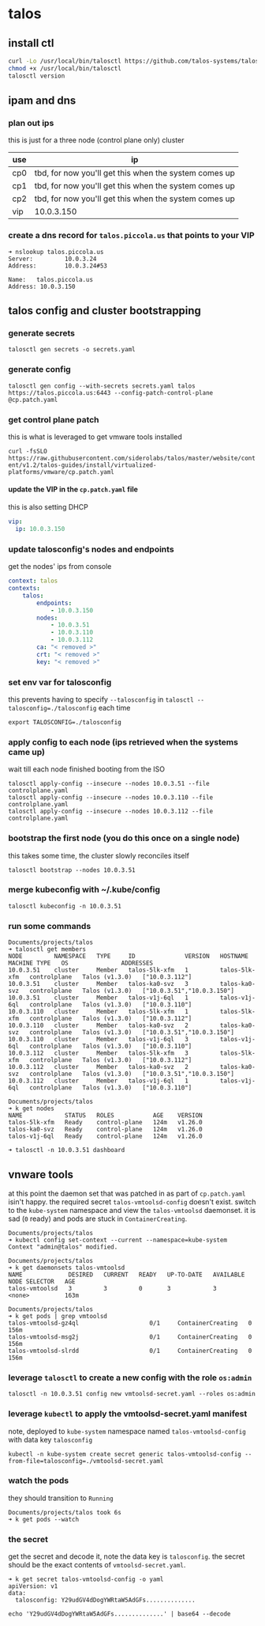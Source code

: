 # talos

## install ctl

```bash
curl -Lo /usr/local/bin/talosctl https://github.com/talos-systems/talos/releases/latest/download/talosctl-$(uname -s | tr "[:upper:]" "[:lower:]")-amd64
chmod +x /usr/local/bin/talosctl
talosctl version
```

## ipam and dns

### plan out ips

this is just for a three node (control plane only) cluster

| use | ip                                                    |
|-----|-------------------------------------------------------|
| cp0 | tbd, for now you'll get this when the system comes up |
| cp1 | tbd, for now you'll get this when the system comes up |
| cp2 | tbd, for now you'll get this when the system comes up |
| vip | 10.0.3.150                                            |

### create a dns record for `talos.piccola.us` that points to your VIP

```
➜ nslookup talos.piccola.us
Server:         10.0.3.24
Address:        10.0.3.24#53

Name:   talos.piccola.us
Address: 10.0.3.150
```

## talos config and cluster bootstrapping

### generate secrets

`talosctl gen secrets -o secrets.yaml`

### generate config

`talosctl gen config --with-secrets secrets.yaml talos https://talos.piccola.us:6443 --config-patch-control-plane @cp.patch.yaml`

### get control plane patch

this is what is leveraged to get vmware tools installed

`curl -fsSLO https://raw.githubusercontent.com/siderolabs/talos/master/website/content/v1.2/talos-guides/install/virtualized-platforms/vmware/cp.patch.yaml`

#### update the VIP in the `cp.patch.yaml` file

this is also setting DHCP

```yaml
vip:
  ip: 10.0.3.150
```

### update talosconfig's nodes and endpoints

get the nodes' ips from console

```yaml
context: talos
contexts:
    talos:
        endpoints:
            - 10.0.3.150
        nodes:
            - 10.0.3.51
            - 10.0.3.110
            - 10.0.3.112
        ca: "< removed >"
        crt: "< removed >"
        key: "< removed >"

```

### set env var for talosconfig

this prevents having to specify `--talosconfig` in `talosctl --talosconfig=./talosconfig` each time

`export TALOSCONFIG=./talosconfig`

### apply config to each node (ips retrieved when the systems came up)

wait till each node finished booting from the ISO

```
talosctl apply-config --insecure --nodes 10.0.3.51 --file controlplane.yaml
talosctl apply-config --insecure --nodes 10.0.3.110 --file controlplane.yaml
talosctl apply-config --insecure --nodes 10.0.3.112 --file controlplane.yaml
```

### bootstrap the first node (you do this once on a single node)

this takes some time, the cluster slowly reconciles itself

`talosctl bootstrap --nodes 10.0.3.51`

### merge kubeconfig with ~/.kube/config

`talosctl kubeconfig -n 10.0.3.51`

### run some commands

```
Documents/projects/talos
➜ talosctl get members
NODE         NAMESPACE   TYPE     ID              VERSION   HOSTNAME        MACHINE TYPE   OS               ADDRESSES
10.0.3.51    cluster     Member   talos-5lk-xfm   1         talos-5lk-xfm   controlplane   Talos (v1.3.0)   ["10.0.3.112"]
10.0.3.51    cluster     Member   talos-ka0-svz   3         talos-ka0-svz   controlplane   Talos (v1.3.0)   ["10.0.3.51","10.0.3.150"]
10.0.3.51    cluster     Member   talos-v1j-6ql   1         talos-v1j-6ql   controlplane   Talos (v1.3.0)   ["10.0.3.110"]
10.0.3.110   cluster     Member   talos-5lk-xfm   1         talos-5lk-xfm   controlplane   Talos (v1.3.0)   ["10.0.3.112"]
10.0.3.110   cluster     Member   talos-ka0-svz   2         talos-ka0-svz   controlplane   Talos (v1.3.0)   ["10.0.3.51","10.0.3.150"]
10.0.3.110   cluster     Member   talos-v1j-6ql   3         talos-v1j-6ql   controlplane   Talos (v1.3.0)   ["10.0.3.110"]
10.0.3.112   cluster     Member   talos-5lk-xfm   3         talos-5lk-xfm   controlplane   Talos (v1.3.0)   ["10.0.3.112"]
10.0.3.112   cluster     Member   talos-ka0-svz   2         talos-ka0-svz   controlplane   Talos (v1.3.0)   ["10.0.3.51","10.0.3.150"]
10.0.3.112   cluster     Member   talos-v1j-6ql   1         talos-v1j-6ql   controlplane   Talos (v1.3.0)   ["10.0.3.110"]
```

```
Documents/projects/talos
➜ k get nodes
NAME            STATUS   ROLES           AGE    VERSION
talos-5lk-xfm   Ready    control-plane   124m   v1.26.0
talos-ka0-svz   Ready    control-plane   124m   v1.26.0
talos-v1j-6ql   Ready    control-plane   124m   v1.26.0
```

```
➜ talosctl -n 10.0.3.51 dashboard
```

## vnware tools

at this point the daemon set that was patched in as part of `cp.patch.yaml` isin't happy. the required secret `talos-vmtoolsd-config` doesn't exist. switch to the `kube-system` namespace and view the `talos-vmtoolsd` daemonset. it is sad (`0` ready) and pods are stuck in `ContainerCreating`.

```
Documents/projects/talos
➜ kubectl config set-context --current --namespace=kube-system
Context "admin@talos" modified.
```

```
Documents/projects/talos
➜ k get daemonsets talos-vmtoolsd
NAME             DESIRED   CURRENT   READY   UP-TO-DATE   AVAILABLE   NODE SELECTOR   AGE
talos-vmtoolsd   3         3         0       3            3           <none>          163m
```

```
Documents/projects/talos
➜ k get pods | grep vmtoolsd
talos-vmtoolsd-gz4ql                    0/1     ContainerCreating   0              156m
talos-vmtoolsd-msg2j                    0/1     ContainerCreating   0              156m
talos-vmtoolsd-slrdd                    0/1     ContainerCreating   0              156m
```

### leverage `talosctl` to create a new config with the role `os:admin`

`talosctl -n 10.0.3.51 config new vmtoolsd-secret.yaml --roles os:admin`

### leverage `kubectl` to apply the vmtoolsd-secret.yaml manifest

note, deployed to `kube-system` namespace named `talos-vmtoolsd-config` with data key `talosconfig`

`kubectl -n kube-system create secret generic talos-vmtoolsd-config --from-file=talosconfig=./vmtoolsd-secret.yaml`

### watch the pods

they should transition to `Running`

```
Documents/projects/talos took 6s
➜ k get pods --watch
```

### the secret

get the secret and decode it, note the data key is `talosconfig`. the secret should be the exact contents of `vmtoolsd-secret.yaml`.

```
➜ k get secret talos-vmtoolsd-config -o yaml
apiVersion: v1
data:
  talosconfig: Y29udGV4dDogYWRtaW5AdGFs..............
```

```
echo 'Y29udGV4dDogYWRtaW5AdGFs..............' | base64 --decode
```
